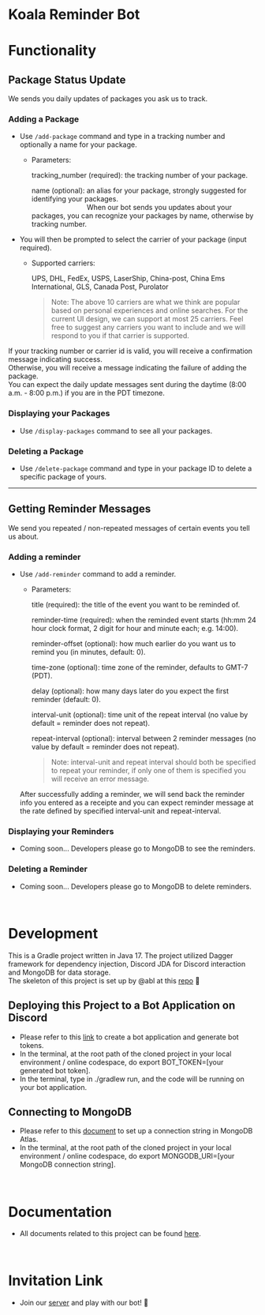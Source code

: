 # __Koala Reminder Bot__

# Functionality

## Package Status Update
We sends you daily updates of packages you ask us to track.
### Adding a Package
- Use `/add-package` command and type in a tracking number and optionally a name for your package.
    - Parameters:

        tracking_number (required): the tracking number of your package.

        name (optional): an alias for your package, strongly suggested for identifying your packages. <br>
        &emsp; &emsp; &emsp; &emsp; &emsp; &emsp; &nbsp;When our bot sends you updates about your packages, you can recognize your packages by name, otherwise by tracking number.

- You will then be prompted to select the carrier of your package (input required).
    - Supported carriers:

        UPS, DHL, FedEx, USPS, LaserShip, China-post, China Ems International, GLS, Canada Post, Purolator

        > Note:
        The above 10 carriers are what we think are popular based on personal experiences and online searches.
        For the current UI design, we can support at most 25 carriers. Feel free to suggest any carriers you want to include and we will respond to you if that carrier is supported.

If your tracking number or carrier id is valid, you will receive a confirmation message indicating success. <br>
Otherwise, you will receive a message indicating the failure of adding the package. <br>
You can expect the daily update messages sent during the daytime (8:00 a.m. - 8:00 p.m.) if you are in the PDT timezone.

### Displaying your Packages
- Use `/display-packages` command to see all your packages.

### Deleting a Package
- Use `/delete-package` command and type in your package ID to delete a specific package of yours.

---
## Getting Reminder Messages
We send you repeated / non-repeated messages of certain events you tell us about.
### Adding a reminder
- Use `/add-reminder` command to add a reminder.
    - Parameters:

        title (required): the title of the event you want to be reminded of.

        reminder-time (required): when the reminded event starts (hh:mm 24 hour clock format, 2 digit for hour and minute each; e.g. 14:00).

        reminder-offset (optional): how much earlier do you want us to remind you (in minutes, default: 0).

        time-zone (optional): time zone of the reminder, defaults to GMT-7 (PDT).

        delay (optional): how many days later do you expect the first reminder (default: 0).

        interval-unit (optional): time unit of the repeat interval (no value by default = reminder does not repeat).

        repeat-interval (optional): interval between 2 reminder messages (no value by default = reminder does not repeat).

        > Note:
        interval-unit and repeat interval should both be specified to repeat your reminder, if only one of them is specified you
        will receive an error message.

    After successfully adding a reminder, we will send back the reminder info you entered as a receipte and you can expect reminder message at the rate defined by specified interval-unit and repeat-interval.

### Displaying your Reminders
- Coming soon... Developers please go to MongoDB to see the reminders.

### Deleting a Reminder
- Coming soon... Developers please go to MongoDB to delete reminders.


<br>


# Development
This is a Gradle project written in Java 17. The project utilized Dagger framework for dependency injection, Discord JDA for Discord interaction and MongoDB for data storage. <br>
The skeleton of this project is set up by @abl at this [repo](https://github.com/abl/bot) 👏
## Deploying this Project to a Bot Application on Discord
- Please refer to this [link](https://www.xda-developers.com/how-to-create-discord-bot/) to create a bot application and generate bot tokens.
- In the terminal, at the root path of the cloned project in your local environment / online codespace, do export BOT_TOKEN=[your generated bot token].
- In the terminal, type in ./gradlew run, and the code will be running on your bot application.

## Connecting to MongoDB
- Please refer to this [document](https://docs.google.com/document/d/1VnlAC4TKOfoEuJhqoeGt6jn3dgVf3ulPvvVPQkEQnFE/) to set up a connection string in MongoDB Atlas.
- In the terminal, at the root path of the cloned project in your local environment / online codespace, do export MONGODB_URI=[your MongoDB connection string].

<br>

# Documentation
- All documents related to this project can be found [here](https://drive.google.com/drive/folders/1KwwUDZ7SErRCVsoH6g6h0l3_oXPF8htD).

<br>

# Invitation Link
- Join our [server](https://discord.com/api/oauth2/authorize?client_id=1079155253699686490&permissions=0&scope=bot) and play with our bot! 🥳
